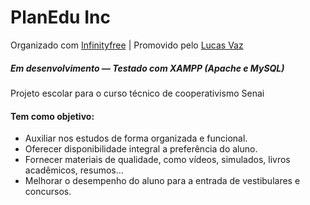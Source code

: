 # PlanEdu Inc

Organizado com <a href="https://www.infinityfree.com/">Infinityfree</a> | Promovido pelo <a href="https://www.instagram.com/lucasfelipevaz/">Lucas Vaz</a>

##### Em desenvolvimento — Testado com XAMPP (Apache e MySQL)


Projeto escolar para o curso técnico de cooperativismo Senai

<h4>Tem como objetivo:</h4>

- Auxiliar nos estudos de forma organizada e funcional.
- Oferecer disponibilidade integral a preferência do aluno.
- Fornecer materiais de qualidade, como vídeos, simulados, livros acadêmicos, resumos...
- Melhorar o desempenho do aluno para a entrada de vestibulares e concursos.
